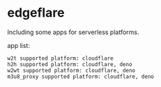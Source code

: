 # edgeflare
Including some apps for serverless platforms.

app list:
```
w2t supported platform: cloudflare
h2h supported platform: cloudflare, deno
w2wt supported platform: cloudflare, deno
m3u8_proxy supported platform: cloudflare, deno
```
